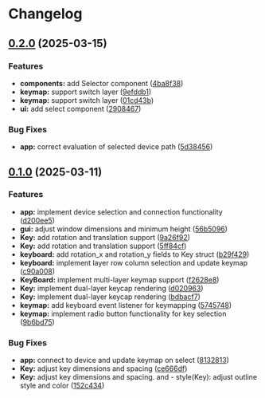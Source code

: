 # Changelog

## [0.2.0](https://github.com/liyang8246/rmk-gui/compare/v0.1.0...v0.2.0) (2025-03-15)


### Features

* **components:** add Selector component ([4ba8f38](https://github.com/liyang8246/rmk-gui/commit/4ba8f38aab9dfc05cdeab357ca81821cf2a09479))
* **keymap:** support switch layer ([9efddb1](https://github.com/liyang8246/rmk-gui/commit/9efddb196eca4db0b69cf17b2164d931e118a7cc))
* **keymap:** support switch layer ([01cd43b](https://github.com/liyang8246/rmk-gui/commit/01cd43b0a3c8d26eecae09ac0ff3c4728b73e98f))
* **ui:** add select component ([2908467](https://github.com/liyang8246/rmk-gui/commit/2908467239a33eb6f93deb11458995ddc1cfed97))


### Bug Fixes

* **app:** correct evaluation of selected device path ([5d38456](https://github.com/liyang8246/rmk-gui/commit/5d3845602d7f83d1d4e20039f04b091306f60be6))

## [0.1.0](https://github.com/liyang8246/rmk-gui/compare/v0.0.1...v0.1.0) (2025-03-11)


### Features

* **app:** implement device selection and connection functionality ([d200ee5](https://github.com/liyang8246/rmk-gui/commit/d200ee5c69042721df3e350e5faee920ecf5b32d))
* **gui:** adjust window dimensions and minimum height ([56b5096](https://github.com/liyang8246/rmk-gui/commit/56b509681594bbba92025da1b5344fb68aa93fce))
* **Key:** add rotation and translation support ([9a26f92](https://github.com/liyang8246/rmk-gui/commit/9a26f9255ee5fbff8f8d717a5f07e4a80e866102))
* **Key:** add rotation and translation support ([5ff84cf](https://github.com/liyang8246/rmk-gui/commit/5ff84cf7edd891b67ce728ed5d33f2676bace838))
* **keyboard:** add rotation_x and rotation_y fields to Key struct ([b29f429](https://github.com/liyang8246/rmk-gui/commit/b29f429fb50b323ecc68d976098b3cf952469316))
* **keyboard:** implement layer row column selection and update keymap ([c90a008](https://github.com/liyang8246/rmk-gui/commit/c90a008ecc1aed79bf7053890e48c7a7b7d51569))
* **KeyBoard:** implement multi-layer keymap support ([f2628e8](https://github.com/liyang8246/rmk-gui/commit/f2628e8d322885ef64987fe19c4e22b91aa221da))
* **Key:** implement dual-layer keycap rendering ([d020963](https://github.com/liyang8246/rmk-gui/commit/d0209635b506e86303b9e91982852849b89c69a4))
* **Key:** implement dual-layer keycap rendering ([bdbacf7](https://github.com/liyang8246/rmk-gui/commit/bdbacf756147fa04961215c23ebac4cbbe60ae1f))
* **keymap:** add keyboard event listener for keymapping ([5745748](https://github.com/liyang8246/rmk-gui/commit/57457488dc491b023cd91abb6766a13612edf51e))
* **keymap:** implement radio button functionality for key selection ([9b6bd75](https://github.com/liyang8246/rmk-gui/commit/9b6bd75ba92d6ae4fae691d29e48bd0bcd77e046))


### Bug Fixes

* **app:** connect to device and update keymap on select ([8132813](https://github.com/liyang8246/rmk-gui/commit/8132813333cbc02880c79d11c0acd814e685bc64))
* **Key:** adjust key dimensions and spacing ([ce666df](https://github.com/liyang8246/rmk-gui/commit/ce666df7ff08dee5d2d03a0c161c22e512b77ab6))
* **Key:** adjust key dimensions and spacing.  and - style(Key): adjust outline style and color ([152c434](https://github.com/liyang8246/rmk-gui/commit/152c434e432ac4ab2e4e4ac51bd555d1fc447ca7))
